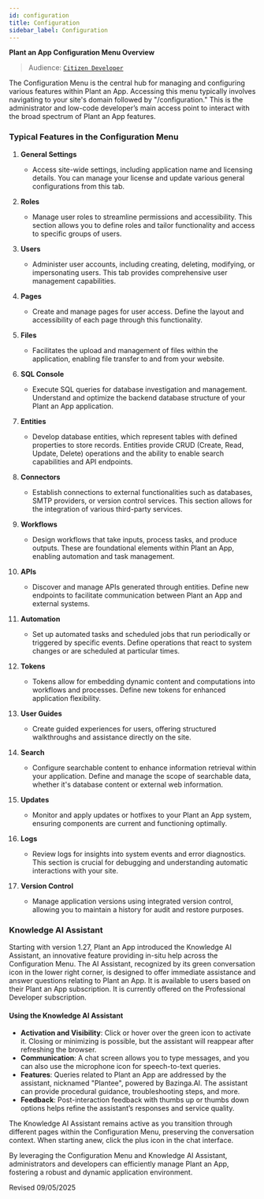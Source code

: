 ```yaml
---
id: configuration
title: Configuration
sidebar_label: Configuration
---
```


**Plant an App Configuration Menu Overview**

> Audience: [`Citizen Developer`](/audience.md#citizen-developers)

The Configuration Menu is the central hub for managing and configuring various features within Plant an App. Accessing this menu typically involves navigating to your site's domain followed by "/configuration." This is the administrator and low-code developer’s main access point to interact with the broad spectrum of Plant an App features.

### Typical Features in the Configuration Menu

1. **General Settings**
   - Access site-wide settings, including application name and licensing details. You can manage your license and update various general configurations from this tab.

2. **Roles**
   - Manage user roles to streamline permissions and accessibility. This section allows you to define roles and tailor functionality and access to specific groups of users.

3. **Users**
   - Administer user accounts, including creating, deleting, modifying, or impersonating users. This tab provides comprehensive user management capabilities.

4. **Pages**
   - Create and manage pages for user access. Define the layout and accessibility of each page through this functionality.

5. **Files**
   - Facilitates the upload and management of files within the application, enabling file transfer to and from your website.

6. **SQL Console**
   - Execute SQL queries for database investigation and management. Understand and optimize the backend database structure of your Plant an App application.

7. **Entities**
   - Develop database entities, which represent tables with defined properties to store records. Entities provide CRUD (Create, Read, Update, Delete) operations and the ability to enable search capabilities and API endpoints.

8. **Connectors**
   - Establish connections to external functionalities such as databases, SMTP providers, or version control services. This section allows for the integration of various third-party services.

9. **Workflows**
   - Design workflows that take inputs, process tasks, and produce outputs. These are foundational elements within Plant an App, enabling automation and task management.

10. **APIs**
    - Discover and manage APIs generated through entities. Define new endpoints to facilitate communication between Plant an App and external systems.

11. **Automation**
    - Set up automated tasks and scheduled jobs that run periodically or triggered by specific events. Define operations that react to system changes or are scheduled at particular times.

12. **Tokens**
    - Tokens allow for embedding dynamic content and computations into workflows and processes. Define new tokens for enhanced application flexibility.

13. **User Guides**
    - Create guided experiences for users, offering structured walkthroughs and assistance directly on the site.

14. **Search**
    - Configure searchable content to enhance information retrieval within your application. Define and manage the scope of searchable data, whether it's database content or external web information.

15. **Updates**
    - Monitor and apply updates or hotfixes to your Plant an App system, ensuring components are current and functioning optimally.

16. **Logs**
    - Review logs for insights into system events and error diagnostics. This section is crucial for debugging and understanding automatic interactions with your site.

17. **Version Control**
    - Manage application versions using integrated version control, allowing you to maintain a history for audit and restore purposes.

### Knowledge AI Assistant

Starting with version 1.27, Plant an App introduced the Knowledge AI Assistant, an innovative feature providing in-situ help across the Configuration Menu. The AI Assistant, recognized by its green conversation icon in the lower right corner, is designed to offer immediate assistance and answer questions relating to Plant an App.  It is available to users based on their Plant an App subscription.  It is currently offered on the Professional Developer subscription.

#### Using the Knowledge AI Assistant
- **Activation and Visibility**: Click or hover over the green icon to activate it. Closing or minimizing is possible, but the assistant will reappear after refreshing the browser.
- **Communication**: A chat screen allows you to type messages, and you can also use the microphone icon for speech-to-text queries.
- **Features**: Queries related to Plant an App are addressed by the assistant, nicknamed "Plantee", powered by Bazinga.AI. The assistant can provide procedural guidance, troubleshooting steps, and more.
- **Feedback**: Post-interaction feedback with thumbs up or thumbs down options helps refine the assistant’s responses and service quality.

The Knowledge AI Assistant remains active as you transition through different pages within the Configuration Menu, preserving the conversation context. When starting anew, click the plus icon in the chat interface.

By leveraging the Configuration Menu and Knowledge AI Assistant, administrators and developers can efficiently manage Plant an App, fostering a robust and dynamic application environment.

Revised 09/05/2025